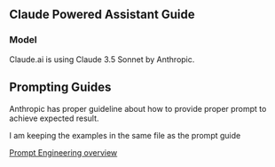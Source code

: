 ## Claude Powered Assistant Guide

### Model
Claude.ai is using Claude 3.5 Sonnet by Anthropic.


## Prompting Guides
Anthropic has proper guideline about how to provide proper prompt to achieve expected result. 

I am keeping the examples in the same file as the prompt guide

[Prompt Engineering overview](https://docs.anthropic.com/en/docs/build-with-claude/prompt-engineering/overview)